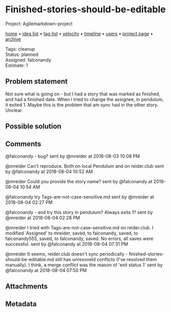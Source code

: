 # Finished-stories-should-be-editable

Project: Agilemarkdown-project

[home](../index.md) • [idea list](../ideas.md) • [tag list](../tags.md) • [velocity](../velocity.md) • [timeline](../timeline.md) • [users](../users.md) • [project page](../agilemarkdown-project.md) • [archive](archive.md)

Tags: cleanup  
Status: planned  
Assigned: falconandy  
Estimate: 1  

## Problem statement

Not sure what is going on - but I had a story that was marked as finished, and had a finished date. When I tried to change the assignee, in pendulum, it exited 1. Maybe this is the problem that am sync had in the other story. Unclear.

## Possible solution

## Comments

@falconandy - bug?
sent by @mreider at 2018-08-03 10:08 PM

@mreider Can't reproduce. Both on local Pendulum and on reider.club
sent by @falconandy at 2018-08-04 10:52 AM

@mreider Could you provide the story name?
sent by @falconandy at 2018-08-04 10:54 AM

@falconandy try Tags-are-not-case-sensitive.md
sent by @mreider at 2018-08-04 02:27 PM

@falconandy - and try this story in pendulum? Always exits 1?
sent by @mreider at 2018-08-04 02:28 PM

@mreider I tried with Tags-are-not-case-sensitive.md on reider.club.
I modified 'Assigned' to mreider, saved, to falconandy, saved, to falconandy555, saved, to falconandy, saved.
No errors, all saves were successful.
sent by @falconandy at 2018-08-04 07:31 PM

@mreider It seems, reider.club doesn't sync periodically - finished-stories-should-be-editable.md still has unresoveld conflicts (I've resolved them manually).
I think, a merge conflict was the reason of 'exit status 1'
sent by @falconandy at 2018-08-04 07:50 PM

## Attachments

## Metadata

